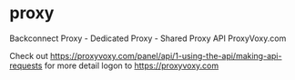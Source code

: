 # proxy
Backconnect Proxy - Dedicated Proxy - Shared Proxy API ProxyVoxy.com

Check out https://proxyvoxy.com/panel/api/1-using-the-api/making-api-requests
for more detail logon to https://proxyvoxy.com
